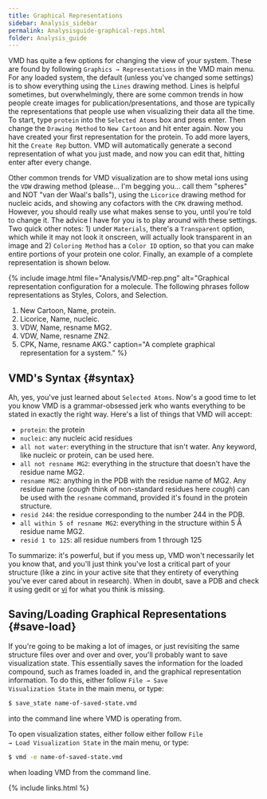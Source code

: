 ```yaml
---
title: Graphical Representations
sidebar: Analysis_sidebar
permalink: Analysisguide-graphical-reps.html
folder: Analysis_guide
---
```


<link rel="stylesheet" href="css/theme-purple.css">

VMD has quite a few options for changing the view of your system.
These are found by following <code>Graphics &rarr; Representations</code> in
the VMD main menu. For any loaded system, the default (unless you've changed
some settings) is to show everything using the `Lines` drawing method.
Lines is helpful sometimes, but overwhelmingly, there are some common trends in
how people create images for publication/presentations, and those are typically
the representations that people use when visualizing their data all the time. 
To start, type `protein` into the `Selected Atoms` box and press enter.
Then change the `Drawing Method` to `New Cartoon` and hit enter again.
Now you have created your first representation for the protein.
To add more layers, hit the `Create Rep` button.
VMD will automatically generate a second representation of what you just made,
and now you can edit that, hitting enter after every change.

Other common trends for VMD visualization are to show metal ions using the
`VDW` drawing method (please... I'm begging you... call them "spheres" and
NOT "van der Waal's balls"), using the `Licorice` drawing method for nucleic
acids, and showing any cofactors with the `CPK` drawing method.
However, you should really use what makes sense to you, until you're told to
change it. The advice I have for you is to play around with these settings.
Two quick other notes: 1) under `Materials`, there's a `Transparent` option,
which while it may not look it onscreen, will actually look transparent in an
image and 2) `Coloring Method` has a `Color ID` option, so that you can make
entire portions of your protein one color.
Finally, an example of a complete representation is shown below.

{% include image.html file="Analysis/VMD-rep.png"
alt="Graphical representation configuration for a molecule. The following
phrases follow representations as Styles, Colors, and Selection.
1. New Cartoon, Name, protein.
2. Licorice, Name, nucleic.
3. VDW, Name, resname MG2.
4. VDW, Name, resname ZN2.
5. CPK, Name, resname AKG."
caption="A complete graphical representation for a system." %}

## VMD's Syntax {#syntax}

Ah, yes, you've just learned about `Selected Atoms`.
Now's a good time to let you know VMD is a grammar-obsessed jerk who wants
everything to be stated in exactly the right way.
Here's a list of things that VMD will accept:
* `protein`: the protein
* `nucleic`: any nucleic acid residues
* `all not water`: everything in the structure that isn't water. Any keyword,
like nucleic or protein, can be used here.
* `all not resname MG2`: everything in the structure that doesn't have the
residue name MG2.
* `resname MG2`: anything in the PDB with the residue name of MG2.
Any residue name (*cough* think of non-standard residues here *cough*) can be
used with the `resname` command, provided it's found in the protein structure.
* `resid 244`: the residue corresponding to the number 244 in the PDB.
* `all within 5 of resname MG2`: everything in the structure within 5 &#8491;
residue name MG2.
* `resid 1 to 125`: all residue numbers from 1 through 125

To summarize: it's powerful, but if you mess up, VMD won't necessarily let you
know that, and you'll just think you've lost a critical part of your structure
(like a zinc in your active site that they entirety of everything you've ever
cared about in research).
When in doubt, save a PDB and check it using gedit or
[vi](UNIXguide-vi.html) for what you think is missing.

## Saving/Loading Graphical Representations {#save-load}

If you're going to be making a lot of images, or just revisiting the same
structure files over and over and over, you'll probably want to save
visualization state.
This essentially saves the information for the loaded compound, such as frames
loaded in, and the graphical representation information.
To do this, either follow <code>File &rarr; Save Visualization State</code>
in the main menu, or type:
```bash
$ save_state name-of-saved-state.vmd
```
into the command line where VMD is operating from.

To open visualization states, either follow either follow
<code>File &rarr; Load Visualization State</code> in the main menu, or type:
```bash
$ vmd -e name-of-saved-state.vmd
```
when loading VMD from the command line.

{% include links.html %}
